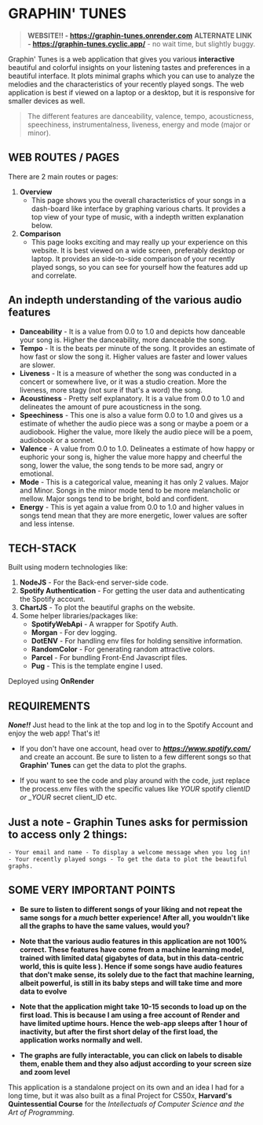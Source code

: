 # GRAPHIN' TUNES

> **WEBSITE!! - https://graphin-tunes.onrender.com**
> **ALTERNATE LINK - https://graphin-tunes.cyclic.app/** - no wait time, but slightly buggy.

Graphin' Tunes is a web application that gives you various **interactive** beautiful and colorful insights on your listening tastes and preferences in a beautiful interface. It plots minimal graphs which you can use to analyze the melodies and the characteristics of your recently played songs. The web application is best if viewed on a laptop or a desktop, but it is responsive for smaller devices as well.

> The different features are danceability, valence, tempo, acousticness, speechiness, instrumentalness, liveness, energy and mode (major or minor).

## WEB ROUTES / PAGES

There are 2 main routes or pages:

1. **Overview**
   - This page shows you the overall characteristics of your songs in a dash-board like interface by graphing various charts. It provides a top view of your type of music, with a indepth written explanation below.
2. **Comparison**
   - This page looks exciting and may really up your experience on this website. It is best viewed on a wide screen, preferably desktop or laptop. It provides an side-to-side comparison of your recently played songs, so you can see for yourself how the features add up and correlate. 

## An indepth understanding of the various audio features

- **Danceability** - It is a value from 0.0 to 1.0 and depicts how danceable your song is. Higher the danceability, more danceable the song.
- **Tempo** - It is the beats per minute of the song. It provides an estimate of how fast or slow the song it. Higher values are faster and lower values are slower.
- **Liveness** - It is a measure of whether the song was conducted in a concert or somewhere live, or it was a studio creation. More the liveness, more stagy (not sure if that's a word) the song.
- **Acoustiness** - Pretty self explanatory. It is a value from 0.0 to 1.0 and delineates the amount of pure acousticness in the song.
- **Speechiness** - This one is also a value form 0.0 to 1.0 and gives us a estimate of whether the audio piece was a song or maybe a poem or a audiobook. Higher the value, more likely the audio piece will be a poem, audiobook or a sonnet.
- **Valence** - A value from 0.0 to 1.0. Delineates a estimate of how happy or euphoric your song is, higher the value more happy and cheerful the song, lower the value, the song tends to be more sad, angry or emotional.
- **Mode** - This is a categorical value, meaning it has only 2 values. Major and Minor. Songs in the minor mode tend to be more melancholic or mellow. Major songs tend to be bright, bold and confident.
- **Energy** - This is yet again a value from 0.0 to 1.0 and higher values in songs tend mean that they are more energetic, lower values are softer and less intense.

## TECH-STACK

Built using modern technologies like:

1. **NodeJS** - For the Back-end server-side code.
2. **Spotify Authentication** - For getting the user data and authenticating the Spotify account.
3. **ChartJS** - To plot the beautiful graphs on the website.
4. Some helper libraries/packages like:
   - **SpotifyWebApi** - A wrapper for Spotify Auth.
   - **Morgan** - For dev logging.
   - **DotENV** - For handling env files for holding sensitive information.
   - **RandomColor** - For generating random attractive colors.
   - **Parcel** - For bundling Front-End Javascript files.
   - **Pug** - This is the template engine I used.

Deployed using **OnRender**

## REQUIREMENTS

**_None!!_** Just head to the link at the top and log in to the Spotify Account and enjoy the web app! That's it!

- If you don't have one account, head over to ***https://www.spotify.com/*** and create an account. Be sure to listen to a few different songs so that **Graphin' Tunes** can get the data to plot the graphs.

- If you want to see the code and play around with the code, just replace the process.env files with the specific values like _YOUR_ spotify client*ID or \_YOUR* secret client_ID etc.

## Just a note - Graphin Tunes asks for permission to access only 2 things:

    - Your email and name - To display a welcome message when you log in!
    - Your recently played songs - To get the data to plot the beautiful graphs.

## SOME VERY IMPORTANT POINTS

- **Be sure to listen to different songs of your liking and not repeat the same songs for a _much_ better experience! After all, you wouldn't like all the graphs to have the same values, would you?**

- **Note that the various audio features in this application are not 100% correct. These features have come from a machine learning model, trained with limited data( gigabytes of data, but in this data-centric world, this is quite less ). Hence if some songs have audio features that don't make sense, its solely due to the fact that machine learning, albeit powerful, is still in its baby steps and will take time and more data to evolve**

- **Note that the application might take 10-15 seconds to load up on the first load. This is because I am using a free account of Render and have limited uptime hours. Hence the web-app sleeps after 1 hour of inactivity, but after the first short delay of the first load, the application works normally and well.**

- **The graphs are fully interactable, you can click on labels to disable them, enable them and they also adjust according to your screen size and zoom level**

This application is a standalone project on its own and an idea I had for a long time, but it was also built as a final Project for CS50x, **Harvard's Quintessential Course** for the _Intellectuals of Computer Science and the Art of Programming._
